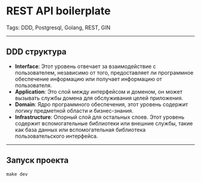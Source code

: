 # REST API boilerplate

Tags: DDD, Postgresql, Golang, REST, GIN

---

## DDD структура

- **Interface**: Этот уровень отвечает за взаимодействие с пользователем, независимо от того, предоставляет ли программное обеспечение информацию или получает информацию от пользователя.
- **Application**: Это слой между интерфейсом и доменом, он может вызывать службы домена для обслуживания целей приложения.
- **Domain**: Ядро программного обеспечения, этот уровень содержит логику предметной области и бизнес-знания.
- **Infrastructure**: Опорный слой для остальных слоев. Этот уровень содержит вспомогательные библиотеки или внешние службы, такие как база данных или вспомогательная библиотека пользовательского интерфейса.

---

## Запуск проекта
```
make dev
```

